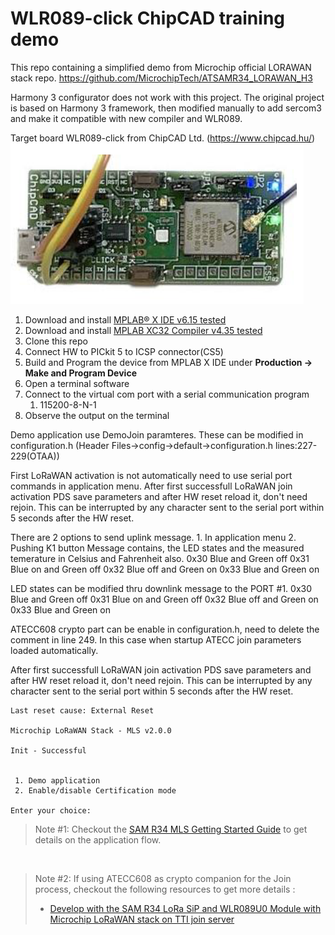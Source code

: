 # WLR089-click ChipCAD training demo
This repo containing a simplified demo from Microchip official LORAWAN stack repo.
https://github.com/MicrochipTech/ATSAMR34_LORAWAN_H3

Harmony 3 configurator does not work with this project. The original project is based on Harmony 3 framework, then modified manually to add sercom3 and make it compatible with new compiler and WLR089.

Target board WLR089-click from ChipCAD Ltd. (https://www.chipcad.hu/)
![Alt text](resources/wlr089_click_main.png)

1. Download and install [MPLAB® X IDE v6.15 tested](https://www.microchip.com/en-us/development-tools-tools-and-software/mplab-x-ide)
2. Download and install [MPLAB XC32 Compiler v4.35 tested](https://www.microchip.com/en-us/development-tools-tools-and-software/mplab-xc-compilers)
3. Clone this repo
4. Connect HW to PICkit 5 to ICSP connector(CS5)
5. Build and Program the device from MPLAB X IDE under **Production -> Make and Program Device**
6. Open a terminal software
6. Connect to the virtual com port with a serial communication program
   1.  115200-8-N-1 
8. Observe the output on the terminal

Demo application use DemoJoin paramteres. These can be modified in configuration.h (Header Files->config->default->configuration.h lines:227-229(OTAA))

First LoRaWAN activation is not automatically need to use serial port commands in application menu. 
After first successfull LoRaWAN join activation PDS save parameters and after HW reset reload it, don't need rejoin. 
This can be interrupted by any character sent to the serial port within 5 seconds after the HW reset.

There are 2 options to send uplink message.
	1. In application menu 
	2. Pushing K1 button
Message contains, the LED states and the measured temerature in Celsius and Fahrenheit also.
	0x30	Blue and Green off
	0x31	Blue on and Green off
	0x32	Blue off and Green on
	0x33	Blue and Green on
	
LED states can be modified thru downlink message to the PORT #1.
	0x30	Blue and Green off
	0x31	Blue on and Green off
	0x32	Blue off and Green on
	0x33	Blue and Green on 
	
ATECC608 crypto part can be enable in configuration.h, need to delete the comment in line 249. In this case when startup ATECC join parameters loaded automatically.

After first successfull LoRaWAN join activation PDS save parameters and after HW reset reload it, don't need rejoin. 
This can be interrupted by any character sent to the serial port within 5 seconds after the HW reset.

```
Last reset cause: External Reset

Microchip LoRaWAN Stack - MLS v2.0.0

Init - Successful


 1. Demo application
 2. Enable/disable Certification mode

Enter your choice:
```

> Note #1: Checkout the [SAM R34 MLS Getting Started Guide](https://www.microchip.com/en-us/product/ATSAMR34J18#document-table) to get details on the application flow.

</br>

> Note #2: If using ATECC608 as crypto companion for the Join process, checkout the following resources to get more details :
> - [Develop with the SAM R34 LoRa SiP and WLR089U0 Module with Microchip LoRaWAN stack on TTI join server](https://github.com/MicrochipTech/atsamr34_ecc608a_tti)
